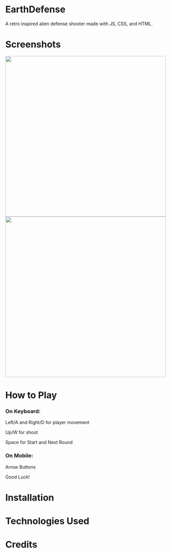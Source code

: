 # EarthDefense
A retro inspired alien defense shooter made with JS, CSS, and HTML.
# Screenshots
<img src="https://user-images.githubusercontent.com/114516481/202484822-84692321-1234-4824-b2bf-e1bbc3720269.PNG" width="500px">
<img src="https://user-images.githubusercontent.com/114516481/202484836-f26a800d-5b78-498f-86d1-82f7dddbc191.PNG" width= "500px">

# How to Play
### On Keyboard: 
Left/A and Right/D for player movement

Up/W for shoot

Space for Start and Next Round
### On Mobile:
Arrow Buttons

Good Luck!

# Installation
# Technologies Used
# Credits
